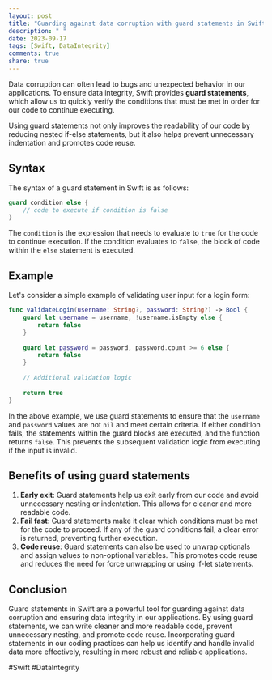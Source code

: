 ```yaml
---
layout: post
title: "Guarding against data corruption with guard statements in Swift"
description: " "
date: 2023-09-17
tags: [Swift, DataIntegrity]
comments: true
share: true
---
```


Data corruption can often lead to bugs and unexpected behavior in our applications. To ensure data integrity, Swift provides **guard statements**, which allow us to quickly verify the conditions that must be met in order for our code to continue executing.

Using guard statements not only improves the readability of our code by reducing nested if-else statements, but it also helps prevent unnecessary indentation and promotes code reuse.

## Syntax

The syntax of a guard statement in Swift is as follows:

```swift
guard condition else {
    // code to execute if condition is false
}
```

The `condition` is the expression that needs to evaluate to `true` for the code to continue execution. If the condition evaluates to `false`, the block of code within the `else` statement is executed.

## Example

Let's consider a simple example of validating user input for a login form:

```swift
func validateLogin(username: String?, password: String?) -> Bool {
    guard let username = username, !username.isEmpty else {
        return false
    }
    
    guard let password = password, password.count >= 6 else {
        return false
    }
    
    // Additional validation logic
    
    return true
}
```

In the above example, we use guard statements to ensure that the `username` and `password` values are not `nil` and meet certain criteria. If either condition fails, the statements within the guard blocks are executed, and the function returns `false`. This prevents the subsequent validation logic from executing if the input is invalid.

## Benefits of using guard statements

1. **Early exit**: Guard statements help us exit early from our code and avoid unnecessary nesting or indentation. This allows for cleaner and more readable code.
2. **Fail fast**: Guard statements make it clear which conditions must be met for the code to proceed. If any of the guard conditions fail, a clear error is returned, preventing further execution.
3. **Code reuse**: Guard statements can also be used to unwrap optionals and assign values to non-optional variables. This promotes code reuse and reduces the need for force unwrapping or using if-let statements.

## Conclusion

Guard statements in Swift are a powerful tool for guarding against data corruption and ensuring data integrity in our applications. By using guard statements, we can write cleaner and more readable code, prevent unnecessary nesting, and promote code reuse. Incorporating guard statements in our coding practices can help us identify and handle invalid data more effectively, resulting in more robust and reliable applications.

#Swift #DataIntegrity